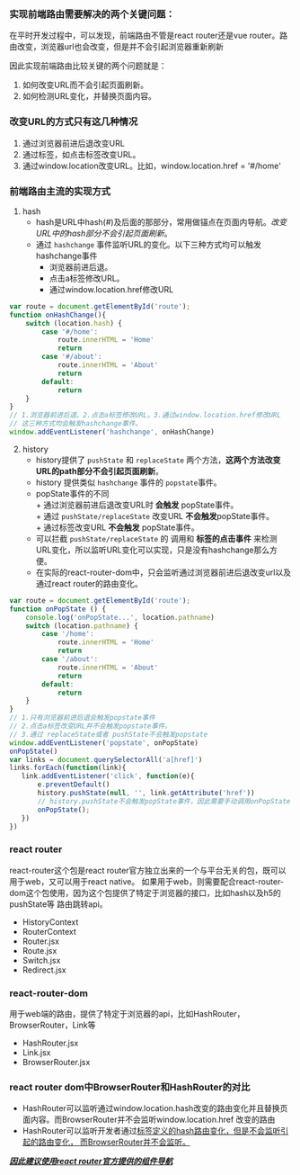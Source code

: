 ### 实现前端路由需要解决的两个关键问题：
在平时开发过程中，可以发现，前端路由不管是react router还是vue router。路由改变，浏览器url也会改变，但是并不会引起浏览器重新刷新

因此实现前端路由比较关键的两个问题就是：

1. 如何改变URL而不会引起页面刷新。
2. 如何检测URL变化，并替换页面内容。

### 改变URL的方式只有这几种情况
1. 通过浏览器前进后退改变URL
2. 通过标签，如点击<a>标签改变URL。
3. 通过window.location改变URL。比如，window.location.href = '#/home'

### 前端路由主流的实现方式
1. hash
   - hash是URL中hash(#)及后面的那部分，常用做锚点在页面内导航。*改变URL中的hash部分不会引起页面刷新*。    
   - 通过 `hashchange` 事件监听URL的变化。以下三种方式均可以触发hashchange事件
        + 浏览器前进后退。
        + 点击a标签修改URL。
        + 通过window.location.href修改URL
```javascript
var route = document.getElementById('route');
function onHashChange(){
    switch (location.hash) {
        case '#/home':
            route.innerHTML = 'Home'
            return
        case '#/about':
            route.innerHTML = 'About'
            return
        default:
            return
    }
}
// 1.浏览器前进后退。2.点击a标签修改URL。3.通过window.location.href修改URL
// 这三种方式均会触发hashchange事件。
window.addEventListener('hashchange', onHashChange)
```
2. history
   - history提供了 `pushState` 和 `replaceState` 两个方法，**这两个方法改变URL的path部分不会引起页面刷新**。    
   - history 提供类似 `hashchange` 事件的 `popstate`事件。    
   - popState事件的不同     
             + 通过浏览器前进后退改变URL时 **会触发** popState事件。    
             + 通过 `pushState/replaceState` 改变URL **不会触发**popState事件。  
             + 通过标签改变URL **不会触发** popState事件。  
   - 可以拦截 `pushState/replaceState` 的 调用和 **标签的点击事件** 来检测URL变化，所以监听URL变化可以实现，只是没有hashchange那么方便。
   - 在实际的react-router-dom中，只会监听通过浏览器前进后退改变url以及通过react router的<Link>路由变化。
```javascript
var route = document.getElementById('route');
function onPopState () {
    console.log('onPopState...', location.pathname)
    switch (location.pathname) {
        case '/home':
            route.innerHTML = 'Home'
            return
        case '/about':
            route.innerHTML = 'About'
            return
        default:
            return
    }
}
// 1.只有浏览器前进后退会触发popstate事件
// 2.点击a标签改变URL并不会触发popstate事件。
// 3.通过 replaceState或者 pushState不会触发popstate
window.addEventListener('popstate', onPopState)
onPopState()
var links = document.querySelectorAll('a[href]')
links.forEach(function(link){
   link.addEventListener('click', function(e){
       e.preventDefault()
       history.pushState(null, '', link.getAttribute('href'))
       // history.pushState不会触发popState事件，因此需要手动调用onPopState
       onPopState();
   })
})
```


### react router
react-router这个包是react router官方独立出来的一个与平台无关的包，既可以用于web，又可以用于react native。
如果用于web，则需要配合react-router-dom这个包使用，因为这个包提供了特定于浏览器的接口，比如hash以及h5的pushState等
路由跳转api。

- HistoryContext
- RouterContext
- Router.jsx
- Route.jsx
- Switch.jsx
- Redirect.jsx

### react-router-dom
用于web端的路由，提供了特定于浏览器的api，比如HashRouter，BrowserRouter，Link等
- HashRouter.jsx
- Link.jsx
- BrowserRouter.jsx

### react router dom中BrowserRouter和HashRouter的对比
- HashRouter可以监听通过window.location.hash改变的路由变化并且替换页面内容。而BrowserRouter并不会监听window.location.href
改变的路由
- HashRouter可以监听开发者通过<a href="#/home">标签定义的hash路由变化，但是不会监听<a href="/home">引起的路由变化，
而BrowserRouter并不会监听<a href="/home">。

***因此建议使用react router官方提供的<Link>组件导航***

